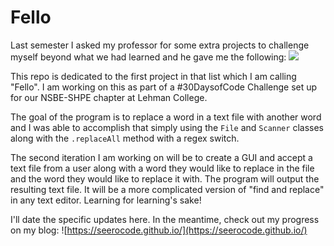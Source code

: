 # Fello

Last semester I asked my professor for some extra projects to challenge myself beyond what we had learned and he gave me the following:
![](https://github.com/seerocode/seerocode.github.io/blob/master/images/Java-Prep-Projects.jpg?raw=true)

This repo is dedicated to the first project in that list which I am calling "Fello". I am working on this as part of a #30DaysofCode Challenge set up for our NSBE-SHPE chapter at Lehman College.

The goal of the program is to replace a word in a text file with another word and I was able to accomplish that simply using the ```File``` and ```Scanner``` classes along with the ```.replaceAll``` method with a regex switch. 

The second iteration I am working on will be to create a GUI and accept a text file from a user along with a word they would like to replace in the file and the word they would like to replace it with. The program will output the resulting text file. 
It will be a more complicated version of "find and replace" in any text editor. Learning for learning's sake! 

I'll date the specific updates here. In the meantime, check out my progress on my blog: ![https://seerocode.github.io/](https://seerocode.github.io/)